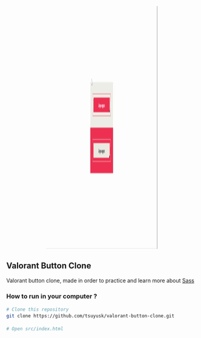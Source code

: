 <p align="center">
 <img width=294px height=640px src="working-example.gif" alt="Working button example">
</p>

## Valorant Button Clone 
  Valorant button clone, made in order to practice and learn more about [Sass](https://sass-lang.com/)

### How to run in your computer ?
  ```bash
  # Clone this repository
  git clone https://github.com/tsuyusk/valorant-button-clone.git

  # Open src/index.html
  ```

